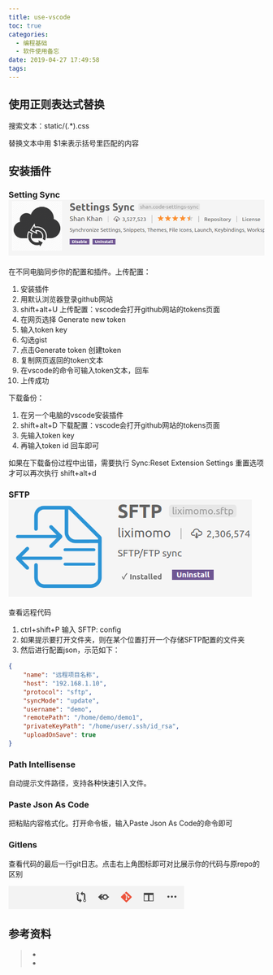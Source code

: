 ```yaml
---
title: use-vscode
toc: true
categories:
  - 编程基础
  - 软件使用备忘
date: 2019-04-27 17:49:58
tags:
---
```








## 使用正则表达式替换

搜索文本：static/(.*).css

替换文本中用  $1来表示括号里匹配的内容



## 安装插件

### Setting Sync ![1557817724995](use-vscode/1557817724995.png)

在不同电脑同步你的配置和插件。上传配置：

1. 安装插件
2. 用默认浏览器登录github网站
3. shift+alt+U  上传配置：vscode会打开github网站的tokens页面
4. 在网页选择 Generate new token
5. 输入token key
6. 勾选gist
7. 点击Generate token  创建token
8. 复制网页返回的token文本
9. 在vscode的命令可输入token文本，回车
10. 上传成功

下载备份：

1. 在另一个电脑的vscode安装插件
2. shift+alt+D  下载配置：vscode会打开github网站的tokens页面
3. 先输入token key
4. 再输入token id 回车即可

如果在下载备份过程中出错，需要执行 Sync:Reset Extension Settings 重置选项才可以再次执行 shift+alt+d

### SFTP![1557817691827](use-vscode/1557817691827.png)

查看远程代码

1. ctrl+shift+P  输入 SFTP: config
2. 如果提示要打开文件夹，则在某个位置打开一个存储SFTP配置的文件夹
3. 然后进行配置json，示范如下：

```json
{
    "name": "远程项目名称",
    "host": "192.168.1.10",
    "protocol": "sftp", 
    "syncMode": "update",
    "username": "demo",
    "remotePath": "/home/demo/demo1",
    "privateKeyPath": "/home/user/.ssh/id_rsa",
    "uploadOnSave": true
}

```



### Path Intellisense

自动提示文件路径，支持各种快速引入文件。



### Paste Json As Code

把粘贴内容格式化。打开命令板，输入Paste Json As Code的命令即可

### Gitlens

查看代码的最后一行git日志。点击右上角图标即可对比展示你的代码与原repo的区别

![1557816362900](use-vscode/1557816362900.png)

## 参考资料
> - []()
> - []()
